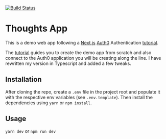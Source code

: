 
[![Build Status](https://travis-ci.com/WessCoby/thoughts-app.svg?branch=master)](https://travis-ci.com/WessCoby/thoughts-app)

# Thoughts App
This is a demo web app following a [Next.js](https://nextjs.org/)  [Auth0](https://auth0.com/) Authentication [tutorial](https://auth0.com/blog/next-js-authentication-tutorial/#Securing-Next-js-Applications-with-Passport).

The [tutorial](https://auth0.com/blog/next-js-authentication-tutorial/#Securing-Next-js-Applications-with-Passport) guides you to create the demo app from scratch and also connect to the Auth0 application you will be creating along the line. I have rewritten my version in Typescript and added a few tweaks.

## Installation
After cloning the repo, create a `.env` file in the project root and populate it with the respective env variables (see `.env.template`). Then install the dependencies using `yarn` or `npm install`.

## Usage
`yarn dev` or `npm run dev`
